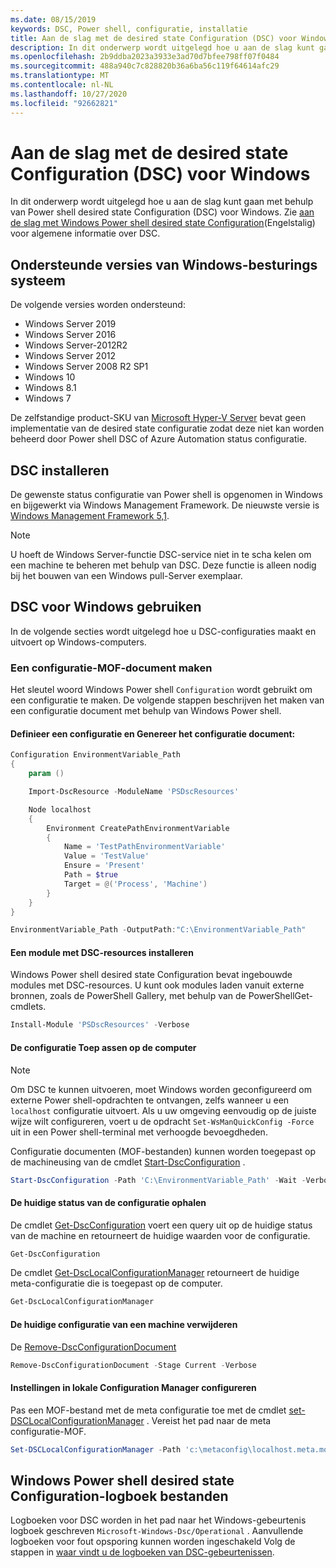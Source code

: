 ```yaml
---
ms.date: 08/15/2019
keywords: DSC, Power shell, configuratie, installatie
title: Aan de slag met de desired state Configuration (DSC) voor Windows
description: In dit onderwerp wordt uitgelegd hoe u aan de slag kunt gaan met behulp van Power shell desired state Configuration (DSC) voor Windows.
ms.openlocfilehash: 2b9ddba2023a3933e3ad70d7bfee798ff07f0484
ms.sourcegitcommit: 488a940c7c828820b36a6ba56c119f64614afc29
ms.translationtype: MT
ms.contentlocale: nl-NL
ms.lasthandoff: 10/27/2020
ms.locfileid: "92662821"
---
```

# <a name="get-started-with-desired-state-configuration-dsc-for-windows"></a>Aan de slag met de desired state Configuration (DSC) voor Windows

In dit onderwerp wordt uitgelegd hoe u aan de slag kunt gaan met behulp van Power shell desired state Configuration (DSC) voor Windows. Zie [aan de slag met Windows Power shell desired state Configuration](../overview/overview.md)(Engelstalig) voor algemene informatie over DSC.

## <a name="supported-windows-operation-system-versions"></a>Ondersteunde versies van Windows-besturings systeem

De volgende versies worden ondersteund:

- Windows Server 2019
- Windows Server 2016
- Windows Server-2012R2
- Windows Server 2012
- Windows Server 2008 R2 SP1
- Windows 10
- Windows 8.1
- Windows 7

De zelfstandige product-SKU van [Microsoft Hyper-V Server](/windows-server/virtualization/hyper-v/hyper-v-server-2016) bevat geen implementatie van de desired state configuratie zodat deze niet kan worden beheerd door Power shell DSC of Azure Automation status configuratie.

## <a name="installing-dsc"></a>DSC installeren

De gewenste status configuratie van Power shell is opgenomen in Windows en bijgewerkt via Windows Management Framework. De nieuwste versie is [Windows Management Framework 5,1](https://www.microsoft.com/download/details.aspx?id=54616).

> [!NOTE]
> U hoeft de Windows Server-functie DSC-service niet in te scha kelen om een machine te beheren met behulp van DSC.
> Deze functie is alleen nodig bij het bouwen van een Windows pull-Server exemplaar.

## <a name="using-dsc-for-windows"></a>DSC voor Windows gebruiken

In de volgende secties wordt uitgelegd hoe u DSC-configuraties maakt en uitvoert op Windows-computers.

### <a name="creating-a-configuration-mof-document"></a>Een configuratie-MOF-document maken

Het sleutel woord Windows Power shell `Configuration` wordt gebruikt om een configuratie te maken.
De volgende stappen beschrijven het maken van een configuratie document met behulp van Windows Power shell.

#### <a name="define-a-configuration-and-generate-the-configuration-document"></a>Definieer een configuratie en Genereer het configuratie document:

```powershell
Configuration EnvironmentVariable_Path
{
    param ()

    Import-DscResource -ModuleName 'PSDscResources'

    Node localhost
    {
        Environment CreatePathEnvironmentVariable
        {
            Name = 'TestPathEnvironmentVariable'
            Value = 'TestValue'
            Ensure = 'Present'
            Path = $true
            Target = @('Process', 'Machine')
        }
    }
}

EnvironmentVariable_Path -OutputPath:"C:\EnvironmentVariable_Path"
```

#### <a name="install-a-module-containing-dsc-resources"></a>Een module met DSC-resources installeren

Windows Power shell desired state Configuration bevat ingebouwde modules met DSC-resources.
U kunt ook modules laden vanuit externe bronnen, zoals de PowerShell Gallery, met behulp van de PowerShellGet-cmdlets.

```PowerShell
Install-Module 'PSDscResources' -Verbose
```

#### <a name="apply-the-configuration-to-the-machine"></a>De configuratie Toep assen op de computer

> [!NOTE]
> Om DSC te kunnen uitvoeren, moet Windows worden geconfigureerd om externe Power shell-opdrachten te ontvangen, zelfs wanneer u een `localhost` configuratie uitvoert. Als u uw omgeving eenvoudig op de juiste wijze wilt configureren, voert u de opdracht `Set-WsManQuickConfig -Force` uit in een Power shell-terminal met verhoogde bevoegdheden.

Configuratie documenten (MOF-bestanden) kunnen worden toegepast op de machineusing van de cmdlet [Start-DscConfiguration](/powershell/module/psdesiredstateconfiguration/start-dscconfiguration) .

```powershell
Start-DscConfiguration -Path 'C:\EnvironmentVariable_Path' -Wait -Verbose
```

#### <a name="get-the-current-state-of-the-configuration"></a>De huidige status van de configuratie ophalen

De cmdlet [Get-DscConfiguration](/powershell/module/psdesiredstateconfiguration/get-dscconfiguration) voert een query uit op de huidige status van de machine en retourneert de huidige waarden voor de configuratie.

```powershell
Get-DscConfiguration
```

De cmdlet [Get-DscLocalConfigurationManager](/powershell/module/psdesiredstateconfiguration/get-dscLocalConfigurationManager) retourneert de huidige meta-configuratie die is toegepast op de computer.

```powershell
Get-DscLocalConfigurationManager
```

#### <a name="remove-the-current-configuration-from-a-machine"></a>De huidige configuratie van een machine verwijderen

De [Remove-DscConfigurationDocument](/powershell/module/psdesiredstateconfiguration/remove-dscconfigurationdocument)

```powershell
Remove-DscConfigurationDocument -Stage Current -Verbose
```

#### <a name="configure-settings-in-local-configuration-manager"></a>Instellingen in lokale Configuration Manager configureren

Pas een MOF-bestand met de meta configuratie toe met de cmdlet [set-DSCLocalConfigurationManager](/powershell/module/PSDesiredStateConfiguration/Set-DscLocalConfigurationManager) . Vereist het pad naar de meta configuratie-MOF.

```powershell
Set-DSCLocalConfigurationManager -Path 'c:\metaconfig\localhost.meta.mof' -Verbose
```

## <a name="windows-powershell-desired-state-configuration-log-files"></a>Windows Power shell desired state Configuration-logboek bestanden

Logboeken voor DSC worden in het pad naar het Windows-gebeurtenis logboek geschreven `Microsoft-Windows-Dsc/Operational` .
Aanvullende logboeken voor fout opsporing kunnen worden ingeschakeld Volg de stappen in [waar vindt u de logboeken van DSC-gebeurtenissen](/powershell/scripting/dsc/troubleshooting/troubleshooting#where-are-dsc-event-logs).
